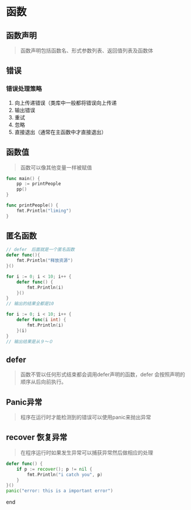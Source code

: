 # 函数

## 函数声明

> 函数声明包括函数名、形式参数列表、返回值列表及函数体

## 错误

### 错误处理策略

1. 向上传递错误（类库中一般都将错误向上传递
2. 输出错误
3. 重试
4. 忽略
5. 直接退出（通常在主函数中才直接退出）

## 函数值

> 函数可以像其他变量一样被赋值

```go
func main() {
    pp := printPeople
    pp()
}

func printPeople() {
    fmt.Println("liming")
}
```

## 匿名函数

```go
// defer　后面就是一个匿名函数
defer func(){
    fmt.Println("释放资源")
}()

for i := 0; i < 10; i++ {
    defer func() {
        fmt.Println(i)
    }()
}
// 输出的结果全都是10

for i := 0; i < 10; i++ {
    defer func(i int) {
        fmt.Println(i)
    }(i)
}
// 输出结果是从９～０
```

## defer

> 函数不管以任何形式结束都会调用defer声明的函数，defer 会按照声明的顺序从后向前执行。

## Panic异常

> 程序在运行时才能检测到的错误可以使用panic来抛出异常

## recover 恢复异常

> 在程序运行时如果发生异常可以捕获异常然后做相应的处理

```go
defer func() {
    if p := recover(); p != nil {
        fmt.Println("i catch you", p)
    }
}()
panic("error: this is a important error")
```

end
